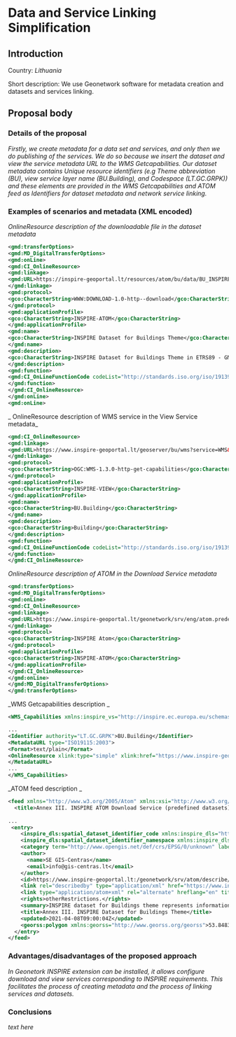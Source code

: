 # Data and Service Linking Simplification

## Introduction

Country: _Lithuania_

Short description: We use Geonetwork software for metadata creation and datasets and services linking.

## Proposal body

### Details of the proposal
_Firstly, we create metadata for a data set and services, and only then we do publishing of the services. We do so because we insert the dataset and view the service metadata URL to the WMS Getcapabilities.
Our dataset metadata contains Unique resource identifiers (e.g Theme abbreviation (BU), view service layer name (BU.Building), and Codespace (LT.GC.GRPK)) and these elements are provided in the WMS Getcapabilities and ATOM feed as Identifiers for dataset metadata and network service linking._


### Examples of scenarios and metadata (XML encoded)
_OnlineResource description of the downloadable file in the dataset metadata_

```xml
<gmd:transferOptions>
<gmd:MD_DigitalTransferOptions>
<gmd:onLine>
<gmd:CI_OnlineResource>
<gmd:linkage>
<gmd:URL>https://inspire-geoportal.lt/resources/atom/bu/data/BU_INSPIRE2.zip</gmd:URL>
</gmd:linkage>
<gmd:protocol>
<gco:CharacterString>WWW:DOWNLOAD-1.0-http--download</gco:CharacterString>
</gmd:protocol>
<gmd:applicationProfile>
<gco:CharacterString>INSPIRE-ATOM</gco:CharacterString>
</gmd:applicationProfile>
<gmd:name>
<gco:CharacterString>INSPIRE Dataset for Buildings Theme</gco:CharacterString>
</gmd:name>
<gmd:description>
<gco:CharacterString>INSPIRE Dataset for Buildings Theme in ETRS89 - GML file</gco:CharacterString>
</gmd:description>
<gmd:function>
<gmd:CI_OnLineFunctionCode codeList="http://standards.iso.org/iso/19139/resources/gmxCodelists.xml#CI_OnLineFunctionCode" codeListValue="download"/>
</gmd:function>
</gmd:CI_OnlineResource>
</gmd:onLine>
<gmd:onLine>
```

_ OnlineResource description of WMS service in the View Service metadata_

```xml
<gmd:CI_OnlineResource>
<gmd:linkage>
<gmd:URL>https://www.inspire-geoportal.lt/geoserver/bu/wms?service=WMS&version=1.3.0&request=GetCapabilities</gmd:URL>
</gmd:linkage>
<gmd:protocol>
<gco:CharacterString>OGC:WMS-1.3.0-http-get-capabilities</gco:CharacterString>
</gmd:protocol>
<gmd:applicationProfile>
<gco:CharacterString>INSPIRE-VIEW</gco:CharacterString>
</gmd:applicationProfile>
<gmd:name>
<gco:CharacterString>BU.Building</gco:CharacterString>
</gmd:name>
<gmd:description>
<gco:CharacterString>Building</gco:CharacterString>
</gmd:description>
<gmd:function>
<gmd:CI_OnLineFunctionCode codeList="http://standards.iso.org/iso/19139/resources/gmxCodelists.xml#CI_OnLineFunctionCode" codeListValue="information"/>
</gmd:function>
</gmd:CI_OnlineResource>
```

_OnlineResource description of ATOM in the Download Service metadata_

```xml
<gmd:transferOptions>
<gmd:MD_DigitalTransferOptions>
<gmd:onLine>
<gmd:CI_OnlineResource>
<gmd:linkage>
<gmd:URL>https://www.inspire-geoportal.lt/geonetwork/srv/eng/atom.predefined.service?uuid=328ff8ef-c6ce-4a41-a096-2630de752298</gmd:URL>
</gmd:linkage>
<gmd:protocol>
<gco:CharacterString>INSPIRE Atom</gco:CharacterString>
</gmd:protocol>
<gmd:applicationProfile>
<gco:CharacterString>INSPIRE-ATOM</gco:CharacterString>
</gmd:applicationProfile>
</gmd:CI_OnlineResource>
</gmd:onLine>
</gmd:MD_DigitalTransferOptions>
</gmd:transferOptions>
```
_WMS Getcapabilities description _

```xml
<WMS_Capabilities xmlns:inspire_vs="http://inspire.ec.europa.eu/schemas/inspire_vs/1.0" xmlns:inspire_common="http://inspire.ec.europa.eu/schemas/common/1.0" xmlns="http://www.opengis.net/wms" xmlns:xlink="http://www.w3.org/1999/xlink" xmlns:xsi="http://www.w3.org/2001/XMLSchema-instance" version="1.3.0" updateSequence="2252" xsi:schemaLocation="http://www.opengis.net/wms https://www.inspire-geoportal.lt/geoserver/schemas/wms/1.3.0/capabilities_1_3_0.xsd http://inspire.ec.europa.eu/schemas/inspire_vs/1.0 http://inspire.ec.europa.eu/schemas/inspire_vs/1.0/inspire_vs.xsd">

...
<Identifier authority="LT.GC.GRPK">BU.Building</Identifier>
<MetadataURL type="ISO19115:2003">
<Format>text/plain</Format>
<OnlineResource xlink:type="simple" xlink:href="https://www.inspire-geoportal.lt/geonetwork/srv/eng/csw?service=CSW&request=GetRecordById&version=2.0.2&outputSchema=http://www.isotc211.org/2005/gmd&elementSetName=full&id=3722b45f-5fa0-4f60-8c6f-c27f69619b1e"/>
</MetadataURL>
...
</WMS_Capabilities>
```


_ATOM feed description _

```xml
<feed xmlns="http://www.w3.org/2005/Atom" xmlns:xsi="http://www.w3.org/2001/XMLSchema-instance" xsi:schemaLocation="http://www.w3.org/2005/Atom http://inspire-geoportal.ec.europa.eu/schemas/inspire/atom/1.0/atom.xsd" xml:lang="en">
  <title>Annex III. INSPIRE ATOM Download Service (predefined datasets) for Buildings Theme</title>
 
...
 <entry>
    <inspire_dls:spatial_dataset_identifier_code xmlns:inspire_dls="http://inspire.ec.europa.eu/schemas/inspire_dls/1.0">BU</inspire_dls:spatial_dataset_identifier_code>
    <inspire_dls:spatial_dataset_identifier_namespace xmlns:inspire_dls="http://inspire.ec.europa.eu/schemas/inspire_dls/1.0">LT.GC.GRPK</inspire_dls:spatial_dataset_identifier_namespace>
    <category term="http://www.opengis.net/def/crs/EPSG/0/unknown" label="Unknown" />
    <author>
      <name>SE GIS-Centras</name>
      <email>info@gis-centras.lt</email>
    </author>
    <id>https://www.inspire-geoportal.lt:/geonetwork/srv/atom/describe/dataset?spatial_dataset_identifier_code=BU&amp;spatial_dataset_identifier_namespace=LT.GC.GRPK&amp;language=en</id>
    <link rel="describedby" type="application/xml" href="https://www.inspire-geoportal.lt:/geonetwork/srv/eng/csw?service=CSW&amp;version=2.0.2&amp;request=GetRecordById&amp;outputschema=http://www.isotc211.org/2005/gmd&amp;elementSetName=full&amp;id=3722b45f-5fa0-4f60-8c6f-c27f69619b1e" />
    <link type="application/atom+xml" rel="alternate" hreflang="en" title="INSPIRE Dataset ATOM feed: Annex III. INSPIRE Dataset for Buildings Theme" href="https://www.inspire-geoportal.lt:/geonetwork/srv/atom/describe/dataset?spatial_dataset_identifier_code=BU&amp;spatial_dataset_identifier_namespace=LT.GC.GRPK&amp;language=en" />
    <rights>otherRestrictions.</rights>
    <summary>INSPIRE dataset for Buildings theme represents information about buildings located in the territory of Lithuania. The objects are shown at a scale of 50:25 000 through the view service.</summary>
    <title>Annex III. INSPIRE Dataset for Buildings Theme</title>
    <updated>2021-04-08T09:00:04Z</updated>
    <georss:polygon xmlns:georss="http://www.georss.org/georss">53.84835 20.59123 56.45108 20.59123 56.45108 26.83282 53.84835 26.83282 53.84835 20.59123</georss:polygon>
  </entry>
</feed>
```
### Advantages/disadvantages of the proposed approach
_In Geonetork INSPIRE extension can be installed, it allows configure download and view services corresponding to INSPIRE requirements. This facilitates the process of creating metadata and the process of linking services and datasets._

### Conclusions 
_text here_
